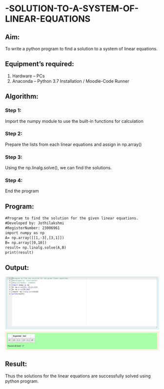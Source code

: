 # -SOLUTION-TO-A-SYSTEM-OF-LINEAR-EQUATIONS
## Aim:
To write a python program to find a solution to a system of linear equations.
## Equipment’s required:
1. 	Hardware – PCs
2. 	Anaconda – Python 3.7 Installation / Moodle-Code Runner
## Algorithm:
### Step 1: 
Import the numpy module to use the built-in functions for calculation
### Step 2: 
Prepare the lists from each linear equations and assign in np.array()
### Step 3: 
Using the np.linalg.solve(), we can find the solutions.
### Step 4: 
End the program
## Program:
```
#Program to find the solution for the given linear equations.
#Developed by: Jothilakshmi
#RegisterNumber: 23006961
import numpy as np
A= np.array([[1,-3],[3,1]])
B= np.array([0,10])
result= np.linalg.solve(A,B)
print(result)

```

## Output:
![output](solutionoutput.png)

## Result: 
Thus the solutions for the linear equations are successfully solved using python program.

